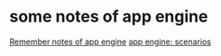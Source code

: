 # some notes of app engine

[Remember notes of app engine](./2025-07-27_Remember-notes-of-app-engine.md)
[app engine: scenarios](./2025-07-27_app-engine:-scenarios.md)

